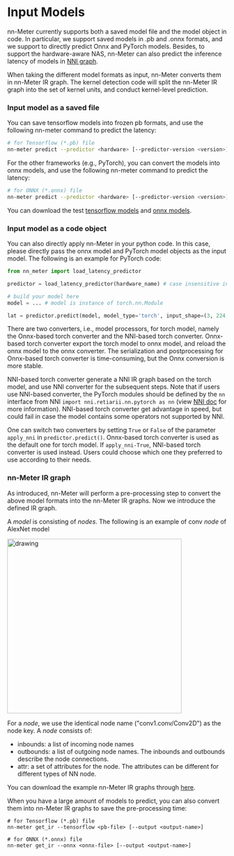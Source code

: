 # Input Models

nn-Meter currently supports both a saved model file and the model object in code. In particular, we support saved models in .pb and .onnx formats, and we support to directly predict Onnx and PyTorch models. Besides, to support the hardware-aware NAS, nn-Meter can also predict the inference latency of models in [NNI graph](https://nni.readthedocs.io/en/stable/nas.html).

When taking the different model formats as input, nn-Meter converts them in nn-Meter IR graph. The kernel detection code will split the nn-Meter IR graph into the set of kernel units, and conduct kernel-level prediction.

### Input model as a saved file

You can save tensorflow models into frozen pb formats, and use the following nn-meter command to predict the latency:

```bash
# for Tensorflow (*.pb) file
nn-meter predict --predictor <hardware> [--predictor-version <version>] --tensorflow <pb-file_or_folder> 
```

For the other frameworks (e.g., PyTorch), you can convert the models into onnx models, and use the following nn-meter command to predict the latency:

```bash
# for ONNX (*.onnx) file
nn-meter predict --predictor <hardware> [--predictor-version <version>] --onnx <onnx-file_or_folder>
```

You can download the test [tensorflow models]("https://github.com/microsoft/nn-Meter/releases/download/v1.0-data/pb_models.zip") and [onnx models](https://github.com/microsoft/nn-Meter/releases/download/v1.0-data/onnx_models.zip). 

### Input model as a code object

You can also directly apply nn-Meter in your python code. In this case, please directly pass the onnx model and PyTorch model objects as the input model. The following is an example for PyTorch code:

```python
from nn_meter import load_latency_predictor

predictor = load_latency_predictor(hardware_name) # case insensitive in backend

# build your model here
model = ... # model is instance of torch.nn.Module

lat = predictor.predict(model, model_type='torch', input_shape=(3, 224, 224), apply_nni=False)
```

There are two converters, i.e., model processors, for torch model, namely the Onnx-based torch converter and the NNI-based torch converter. Onnx-based torch converter export the torch model to onnx model, and reload the onnx model to the onnx converter. The serialization and postprocessing for Onnx-based torch converter is time-consuming, but the Onnx conversion is more stable. 

NNI-based torch converter generate a NNI IR graph based on the torch model, and use NNI converter for the subsequent steps. Note that if users use NNI-based converter, the PyTorch modules should be defined by the `nn` interface from NNI `import nni.retiarii.nn.pytorch as nn` (view [NNI doc](https://nni.readthedocs.io/en/stable/NAS/QuickStart.html#define-base-model) for more information). NNI-based torch converter get advantage in speed, but could fail in case the model contains some operators not supported by NNI. 

One can switch two converters by setting `True` or `False` of the parameter `apply_nni` in `predictor.predict()`. Onnx-based torch converter is used as the default one for torch model. If `apply_nni-True`, NNI-based torch converter is used instead. Users could choose which one they preferred to use according to their needs. 

### <span id="nnmeter-ir-graph"> nn-Meter IR graph </span>

As introduced, nn-Meter will perform a pre-processing step to convert the above model formats into the nn-Meter IR graphs. Now we introduce the defined IR graph.

A *model* is consisting of *nodes*. The following is an example of conv *node*  of AlexNet model

<img src="../imgs/irgraph.png" alt="drawing" width="400"/>

For a *node*, we use the identical node name ("conv1.conv/Conv2D") as the node key. A *node* consists of:

* inbounds: a list of incoming node names
* outbounds: a list of outgoing node names. The inbounds and outbounds describe the node connections.
* attr: a set of attributes for the node. The attributes can be different for different types of NN node.

You can download the example nn-Meter IR graphs through [here](https://github.com/microsoft/nn-Meter/releases/download/v1.0-data/ir_graphs.zip).

When you have a large amount of models to predict, you can also convert them into nn-Meter IR graphs to save the pre-processing time:

```
# for Tensorflow (*.pb) file
nn-meter get_ir --tensorflow <pb-file> [--output <output-name>]

# for ONNX (*.onnx) file
nn-meter get_ir --onnx <onnx-file> [--output <output-name>]
```
